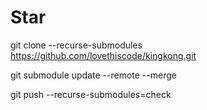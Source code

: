# Star
git clone --recurse-submodules https://github.com/lovethiscode/kingkong.git


git submodule update --remote --merge


git push --recurse-submodules=check